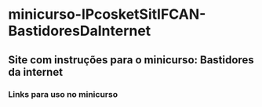 # minicurso-IPcosketSitIFCAN-BastidoresDaInternet

## Site com instruções para o minicurso: Bastidores da internet

### Links para uso no minicurso
